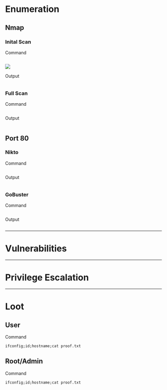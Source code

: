 # Enumeration
## Nmap
### Inital Scan
Command
```

```

![](Pasted%20image%2020210924171810.png)

Output
```

```

### Full Scan
Command
```

```

Output
```

```

## Port 80
### Nikto
Command
```

```

Output
```

```

### GoBuster
Command
```

```

Output
```

```
 
---

# Vulnerabilities


---

# Privilege Escalation


---

# Loot
## User
>

Command
```
ifconfig;id;hostname;cat proof.txt
```

## Root/Admin
>

Command
```
ifconfig;id;hostname;cat proof.txt
```
